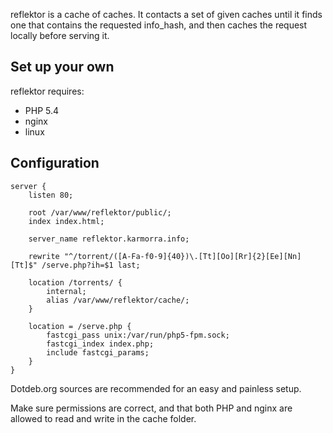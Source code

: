 reflektor is a cache of caches. It contacts a set of given caches until it finds one that contains the requested info_hash, and then caches the request locally before serving it.

Set up your own
--

reflektor requires:

-   PHP 5.4
-   nginx
-   linux


Configuration
--
    
    server {
        listen 80;
    
        root /var/www/reflektor/public/;
        index index.html;
    
        server_name reflektor.karmorra.info;
    
        rewrite "^/torrent/([A-Fa-f0-9]{40})\.[Tt][Oo][Rr]{2}[Ee][Nn][Tt]$" /serve.php?ih=$1 last;
    
    	location /torrents/ {
    		internal;
    		alias /var/www/reflektor/cache/;
    	}
    
        location = /serve.php {
            fastcgi_pass unix:/var/run/php5-fpm.sock;
            fastcgi_index index.php;
            include fastcgi_params;
        }
    }
    
Dotdeb.org sources are recommended for an easy and painless setup.

Make sure permissions are correct, and that both PHP and nginx are allowed to read and write in the cache folder.
